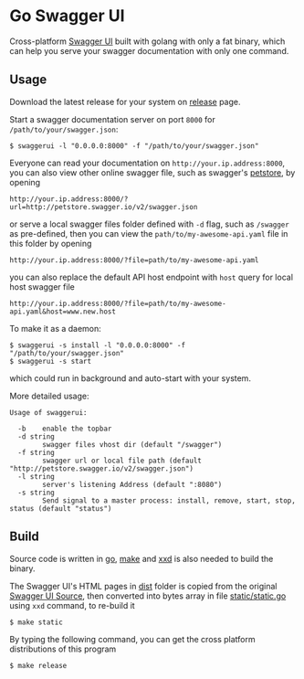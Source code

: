 # Go Swagger UI

Cross-platform [Swagger UI](https://swagger.io/swagger-ui/) built with golang with only
a fat binary, which can help you serve your swagger documentation with only one command.

## Usage
Download the latest release for your system on [release](https://github.com/haxii/go-swagger-ui/releases) page.

Start a swagger documentation server on port `8000` for `/path/to/your/swagger.json`:

```
$ swaggerui -l "0.0.0.0:8000" -f "/path/to/your/swagger.json"
```

Everyone can read your documentation on `http://your.ip.address:8000`, you can also view other online swagger file, such as swagger's [petstore](http://petstore.swagger.io/),
by opening 

```
http://your.ip.address:8000/?url=http://petstore.swagger.io/v2/swagger.json
```

or serve a local swagger files folder defined with `-d` flag, such as `/swagger` as pre-defined, then you can view the `path/to/my-awesome-api.yaml` file in this folder by opening

```
http://your.ip.address:8000/?file=path/to/my-awesome-api.yaml
```

you can also replace the default API host endpoint with `host` query for local host swagger file

```
http://your.ip.address:8000/?file=path/to/my-awesome-api.yaml&host=www.new.host
``` 

To make it as a daemon:

```
$ swaggerui -s install -l "0.0.0.0:8000" -f "/path/to/your/swagger.json"
$ swaggerui -s start
```

which could run in background and auto-start with your system.

More detailed usage:

```
Usage of swaggerui:

  -b    enable the topbar
  -d string
        swagger files vhost dir (default "/swagger")
  -f string
        swagger url or local file path (default "http://petstore.swagger.io/v2/swagger.json")
  -l string
        server's listening Address (default ":8080")
  -s string
        Send signal to a master process: install, remove, start, stop, status (default "status")
```

## Build

Source code is written in [go](https://golang.org/), [make](https://www.gnu.org/software/make/) and [xxd](https://www.systutorials.com/docs/linux/man/1-xxd/) is also needed to build the binary.

The Swagger UI's HTML pages in [dist](dist) folder is copied from the original [Swagger UI Source](https://github.com/swagger-api/swagger-ui/tree/master/dist), then converted into bytes array in file [static/static.go](static/static.go) using `xxd` command, to re-build it

```
$ make static
```

By typing the following command, you can get the cross platform distributions of this program


```
$ make release
```
